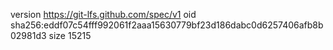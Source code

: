 version https://git-lfs.github.com/spec/v1
oid sha256:eddf07c54fff992061f2aaa15630779bf23d186dabc0d6257406afb8b02981d3
size 15215
